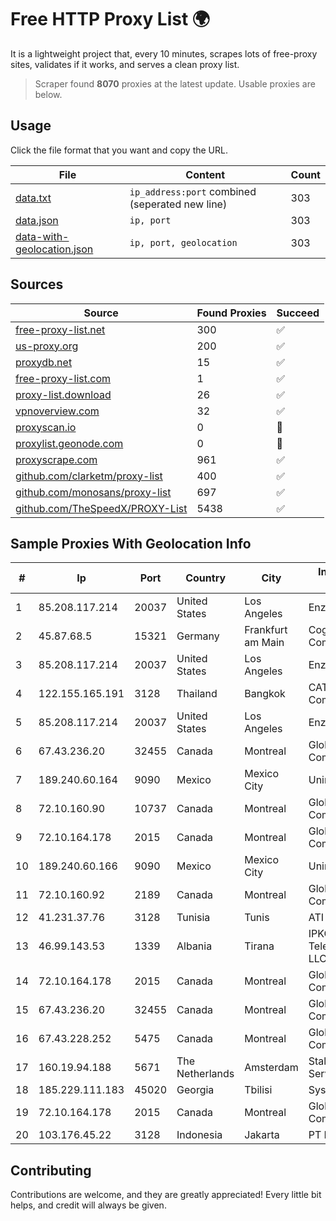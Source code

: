
# Free HTTP Proxy List 🌍

It is a lightweight project that, every 10 minutes, scrapes lots of free-proxy sites, validates if it works, and serves a clean proxy list.


> Scraper found **8070** proxies at the latest update. Usable proxies are below.

## Usage

Click the file format that you want and copy the URL.


|File|Content|Count|
|----|-------|-----|
|[data.txt](https://raw.githubusercontent.com/themiralay/Proxy-List-World/master/data.txt)|`ip_address:port` combined (seperated new line)|303|
|[data.json](https://raw.githubusercontent.com/themiralay/Proxy-List-World/master/data.json)|`ip, port`|303|
|[data-with-geolocation.json](https://raw.githubusercontent.com/themiralay/Proxy-List-World/master/data-with-geolocation.json)|`ip, port, geolocation`|303|

## Sources

|Source|Found Proxies|Succeed|
|------|-------------|-------|
|[free-proxy-list.net](https://free-proxy-list.net)|300|✅|
|[us-proxy.org](https://www.us-proxy.org)|200|✅|
|[proxydb.net](http://proxydb.net)|15|✅|
|[free-proxy-list.com](https://free-proxy-list.com/?page=&port=&type%5B%5D=http&type%5B%5D=https&up_time=0&search=Search)|1|✅|
|[proxy-list.download](https://www.proxy-list.download/HTTP)|26|✅|
|[vpnoverview.com](https://vpnoverview.com/privacy/anonymous-browsing/free-proxy-servers)|32|✅|
|[proxyscan.io](https://www.proxyscan.io)|0|🚫|
|[proxylist.geonode.com](https://proxylist.geonode.com/api/proxy-list?limit=300&page=1&sort_by=lastChecked&sort_type=desc&protocols=http,https)|0|🚫|
|[proxyscrape.com](https://api.proxyscrape.com/v2/?request=displayproxies&protocol=http&timeout=10000&country=all&ssl=all&anonymity=all)|961|✅|
|[github.com/clarketm/proxy-list](https://raw.githubusercontent.com/clarketm/proxy-list/master/proxy-list-raw.txt)|400|✅|
|[github.com/monosans/proxy-list](https://raw.githubusercontent.com/monosans/proxy-list/main/proxies/http.txt)|697|✅|
|[github.com/TheSpeedX/PROXY-List](https://raw.githubusercontent.com/TheSpeedX/PROXY-List/master/http.txt)|5438|✅|


## Sample Proxies With Geolocation Info

|#|Ip|Port|Country|City|Internet Service Provider|
|-|--|----|-------|----|-------------------------|
|1|85.208.117.214|20037|United States|Los Angeles|Enzu Inc|
|2|45.87.68.5|15321|Germany|Frankfurt am Main|Cogent Communications|
|3|85.208.117.214|20037|United States|Los Angeles|Enzu Inc|
|4|122.155.165.191|3128|Thailand|Bangkok|CAT Telecom Public Company Limited|
|5|85.208.117.214|20037|United States|Los Angeles|Enzu Inc|
|6|67.43.236.20|32455|Canada|Montreal|GloboTech Communications|
|7|189.240.60.164|9090|Mexico|Mexico City|Uninet S.A. de C.V.|
|8|72.10.160.90|10737|Canada|Montreal|GloboTech Communications|
|9|72.10.164.178|2015|Canada|Montreal|GloboTech Communications|
|10|189.240.60.166|9090|Mexico|Mexico City|Uninet S.A. de C.V.|
|11|72.10.160.92|2189|Canada|Montreal|GloboTech Communications|
|12|41.231.37.76|3128|Tunisia|Tunis|ATI - ISP|
|13|46.99.143.53|1339|Albania|Tirana|IPKO Telecommunications LLC|
|14|72.10.164.178|2015|Canada|Montreal|GloboTech Communications|
|15|67.43.236.20|32455|Canada|Montreal|GloboTech Communications|
|16|67.43.228.252|5475|Canada|Montreal|GloboTech Communications|
|17|160.19.94.188|5671|The Netherlands|Amsterdam|Stallion Network Services Limited|
|18|185.229.111.183|45020|Georgia|Tbilisi|Sysnet LLC|
|19|72.10.164.178|2015|Canada|Montreal|GloboTech Communications|
|20|103.176.45.22|3128|Indonesia|Jakarta|PT Era Digital Media|



## Contributing

Contributions are welcome, and they are greatly appreciated! Every
little bit helps, and credit will always be given.


